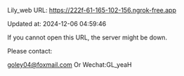 Lily_web URL: https://222f-61-165-102-156.ngrok-free.app

Updated at: 2024-12-06 04:59:46

If you cannot open this URL, the server might be down.

Please contact: 

goley04@foxmail.com Or Wechat:GL_yeaH